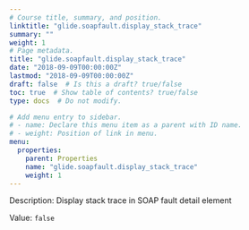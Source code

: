 ```yaml
---
# Course title, summary, and position.
linktitle: "glide.soapfault.display_stack_trace"
summary: ""
weight: 1
# Page metadata.
title: "glide.soapfault.display_stack_trace"
date: "2018-09-09T00:00:00Z"
lastmod: "2018-09-09T00:00:00Z"
draft: false  # Is this a draft? true/false
toc: true  # Show table of contents? true/false
type: docs  # Do not modify.

# Add menu entry to sidebar.
# - name: Declare this menu item as a parent with ID name.
# - weight: Position of link in menu.
menu:
  properties:
    parent: Properties
    name: "glide.soapfault.display_stack_trace"
    weight: 1
---
```


Description: Display stack trace in SOAP fault detail element


Value: `false`